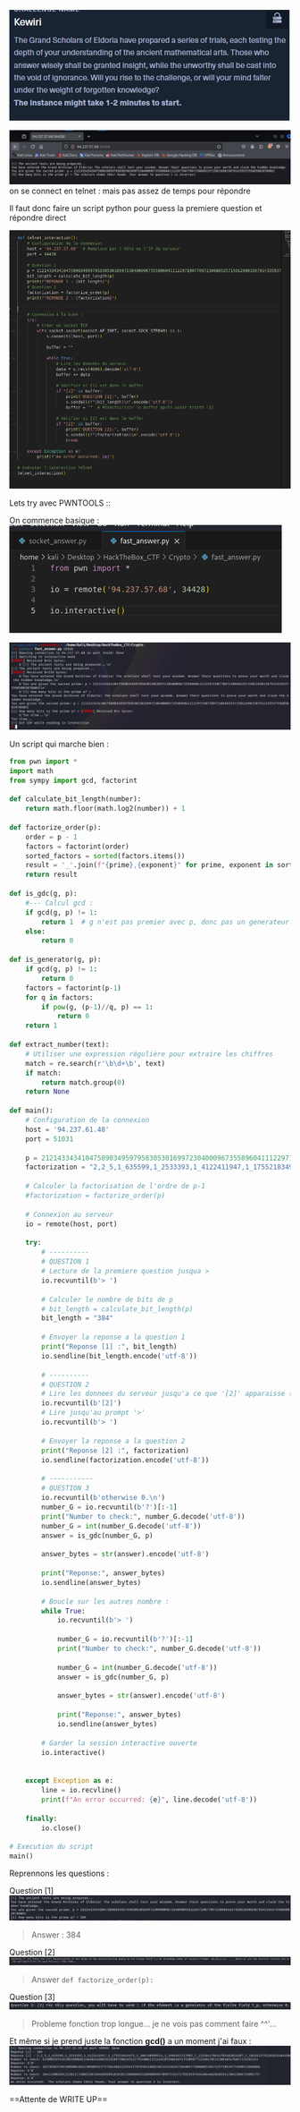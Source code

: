 ![alt text](img/Pasted_image_20250323194909.png)

![alt text](img/Pasted_image_20250323194938.png)
on se connect en telnet : mais pas assez de temps pour répondre

Il faut donc faire un script python pour guess la premiere question et répondre direct 


![alt text](img/Pasted_image_20250323204101.png)

Lets try avec PWNTOOLS ::

On commence basique : 
![alt text](img/Pasted_image_20250323205139.png)

![alt text](img/Pasted_image_20250323205206.png)

Un script qui marche bien : 
```python
from pwn import *
import math
from sympy import gcd, factorint

def calculate_bit_length(number):
    return math.floor(math.log2(number)) + 1

def factorize_order(p):
    order = p - 1
    factors = factorint(order)
    sorted_factors = sorted(factors.items())
    result = '_'.join(f"{prime},{exponent}" for prime, exponent in sorted_factors)
    return result

def is_gdc(g, p):
    #--- Calcul gcd : 
    if gcd(g, p) != 1:
        return 1  # g n'est pas premier avec p, donc pas un generateur
    else: 
        return 0

def is_generator(g, p):
    if gcd(g, p) != 1:
        return 0
    factors = factorint(p-1)
    for q in factors:
        if pow(g, (p-1)//q, p) == 1:
            return 0
    return 1
    
def extract_number(text):
    # Utiliser une expression régulière pour extraire les chiffres
    match = re.search(r'\b\d+\b', text)
    if match:
        return match.group(0)
    return None

def main():
    # Configuration de la connexion
    host = '94.237.61.48'
    port = 51031

    p = 21214334341047589034959795830530169972304000967355896041112297190770972306665257150126981587914335537556050020788061
    factorization = "2,2_5,1_635599,1_2533393,1_4122411947,1_175521834973,1_206740999513,1_1994957217983,1_215264178543783483824207,1_10254137552818335844980930258636403,1"

    # Calculer la factorisation de l'ordre de p-1
    #factorization = factorize_order(p)

    # Connexion au serveur
    io = remote(host, port)

    try:
        # ----------
        # QUESTION 1
        # Lecture de la premiere question jusqua >
        io.recvuntil(b'> ')

        # Calculer le nombre de bits de p
        # bit_length = calculate_bit_length(p)
        bit_length = "384"

        # Envoyer la reponse a la question 1
        print("Reponse [1] :", bit_length)
        io.sendline(bit_length.encode('utf-8'))

        # ----------
        # QUESTION 2
        # Lire les donnees du serveur jusqu'a ce que '[2]' apparaisse (la deuxieme question)
        io.recvuntil(b'[2]')
        # Lire jusqu'au prompt '>' 
        io.recvuntil(b'> ')

        # Envoyer la reponse a la question 2
        print("Reponse [2] :", factorization)
        io.sendline(factorization.encode('utf-8'))

        # -----------
        # QUESTION 3 
        io.recvuntil(b'otherwise 0.\n')
        number_G = io.recvuntil(b'?')[:-1]
        print("Number to check:", number_G.decode('utf-8'))
        number_G = int(number_G.decode('utf-8'))
        answer = is_gdc(number_G, p)

        answer_bytes = str(answer).encode('utf-8')

        print("Reponse:", answer_bytes)
        io.sendline(answer_bytes)

        # Boucle sur les autres nombre :
        while True:
            io.recvuntil(b'> ')

            number_G = io.recvuntil(b'?')[:-1]
            print("Number to check:", number_G.decode('utf-8'))

            number_G = int(number_G.decode('utf-8'))
            answer = is_gdc(number_G, p)

            answer_bytes = str(answer).encode('utf-8')

            print("Reponse:", answer_bytes)
            io.sendline(answer_bytes)

        # Garder la session interactive ouverte
        io.interactive()

        
    except Exception as e:
        line = io.recvline()
        print(f"An error occurred: {e}", line.decode('utf-8'))

    finally:
        io.close()

# Execution du script
main()


```

Reprennons les questions : 

Question [1]
![alt text](img/Pasted_image_20250325215700.png)
> Answer : 384

Question [2]
![alt text](img/Pasted_image_20250325215920.png)
> Answer `def factorize_order(p): `

Question [3] 
![alt text](img/Pasted_image_20250325220144.png)

> Probleme fonction trop longue... je ne vois pas comment faire ^^'...

Et même si je prend juste la fonction **gcd()** a un moment j'ai faux : 
![alt text](img/Pasted_image_20250325221010.png)

==Attente de WRITE UP==
